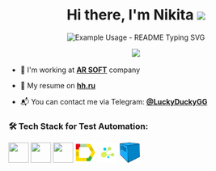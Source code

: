 <h1 align="center">Hi there, I'm Nikita <img src="https://github.com/blackcater/blackcater/raw/main/images/Hi.gif" height="32"/></h1>
<p align="center">
  <img src="https://readme-typing-svg.demolab.com/?lines=Automation+QA+engineer+(Python)&font=Fira%20Code&center=true&width=380&height=50&duration=4000&pause=1000" alt="Example Usage - README Typing SVG">
</p>

<p align="center">
  <a href="https://github.com/LuckyDuckyGGG/LuckyDuckyGGG/blob/main/README_RU.md"><img src="https://img.shields.io/badge/-Russian-blue?style=flat-square"></a>
</p>

- 🚀  I'm working at [**AR SOFT**](https://vr-arsoft.com) company  

- 📄 My resume on [**hh.ru**](https://samara.hh.ru/resume/b29ffb58ff09414fdf0039ed1f4d5135586873)  

- 📬 You can contact me via Telegram: [**@LuckyDuckyGG**](https://t.me/luckyduckygg)  

### 🛠️ Tech Stack for Test Automation:  

<p align="left">
<img align="center" src="https://cdn.jsdelivr.net/gh/devicons/devicon@latest/icons/python/python-original-wordmark.svg" width="40px" height="40px"/>
<img align="center" src="https://cdn.jsdelivr.net/gh/devicons/devicon@latest/icons/pytest/pytest-original-wordmark.svg" width="40px" height="40px"/>
<img align="center" src="https://cdn.jsdelivr.net/gh/devicons/devicon@latest/icons/jenkins/jenkins-original.svg" width="40px" height="40px"/>
<img align="center" src="https://github.com/LuckyDuckyGGG/LuckyDuckyGGG/blob/main/resources/logo/allure_report.png?raw=true" width="40px" height="40px"/>
<img align="center" src="https://github.com/LuckyDuckyGGG/LuckyDuckyGGG/blob/main/resources/logo/selene.png?raw=true" width="40px" height="40px"/>
<img align="center" src="https://github.com/LuckyDuckyGGG/LuckyDuckyGGG/blob/main/resources/logo/selenoid.png?raw=true" width="40px" height="40px"/>
</p>


